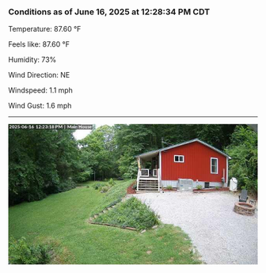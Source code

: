 ### Conditions as of June 16, 2025 at 12:28:34 PM CDT 

Temperature: 87.60 &deg;F

Feels like: 87.60 &deg;F

Humidity: 73%

Wind Direction: NE

Windspeed: 1.1 mph

Wind Gust: 1.6 mph

---

<img src="./images/latest.jpeg"/>

